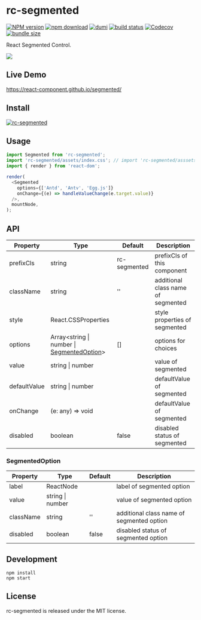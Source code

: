 # rc-segmented

[![NPM version][npm-image]][npm-url] [![npm download][download-image]][download-url] [![dumi](https://img.shields.io/badge/docs%20by-dumi-blue?style=flat-square)](https://github.com/umijs/dumi) [![build status][github-actions-image]][github-actions-url] [![Codecov][codecov-image]][codecov-url][![bundle size][bundlephobia-image]][bundlephobia-url]

[npm-image]: http://img.shields.io/npm/v/rc-segmented.svg?style=flat-square
[npm-url]: http://npmjs.org/package/rc-segmented
[github-actions-image]: https://github.com/react-component/segmented/workflows/CI/badge.svg
[github-actions-url]: https://github.com/react-component/segmented/actions
[codecov-image]: https://codecov.io/gh/react-component/segmented/branch/master/graph/badge.svg
[codecov-url]: https://codecov.io/gh/react-component/segmented/branch/master
[download-image]: https://img.shields.io/npm/dm/rc-segmented.svg?style=flat-square
[download-url]: https://npmjs.org/package/rc-segmented
[bundlephobia-url]: https://bundlephobia.com/result?p=rc-segmented
[bundlephobia-image]: https://badgen.net/bundlephobia/minzip/rc-segmented

React Segmented Control.

![](https://gw.alipayobjects.com/mdn/rms_50855f/afts/img/A*bmGGQpnWs0oAAAAAAAAAAAAAARQnAQ)

## Live Demo

https://react-component.github.io/segmented/

## Install

[![rc-segmented](https://nodei.co/npm/rc-segmented.png)](https://npmjs.org/package/rc-segmented)

## Usage

```js
import Segmented from 'rc-segmented';
import 'rc-segmented/assets/index.css'; // import 'rc-segmented/asssets/index.less';
import { render } from 'react-dom';

render(
  <Segmented
    options={['Antd', 'Antv', 'Egg.js']}
    onChange={(e) => handleValueChange(e.target.value)}
  />,
  mountNode,
);
```

## API

| Property     | Type                                                           | Default      | Description                        |
| --------- | --------- | --------- | --------- |
| prefixCls    | string                                                         | rc-segmented | prefixCls of this component |
| className    | string                                                         | ''           | additional class name of segmented |
| style        | React.CSSProperties                                            |              | style properties of segmented      |
| options      | Array<string \| number \| [SegmentedOption](#SegmentedOption)> | []           | options for choices                |
| value        | string \| number                                               |              | value of segmented                 |
| defaultValue | string \| number                                               |              | defaultValue of segmented          |
| onChange     | (e: any) => void                                               |              | defaultValue of segmented          |
| disabled     | boolean                                                        | false        | disabled status of segmented       |

### SegmentedOption

| Property  | Type      | Default | Description                               |
| --------- | --------- | --------- | --------- |
| label     | ReactNode |         | label of segmented option                 |
| value     | string \| number   |  | value of segmented option |
| className | string    | ''      | additional class name of segmented option |
| disabled  | boolean   | false   | disabled status of segmented option       |

## Development

```
npm install
npm start
```

## License

rc-segmented is released under the MIT license.
